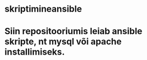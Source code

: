 # skriptimineansible

# Siin repositooriumis leiab ansible skripte, nt mysql või apache installimiseks.
